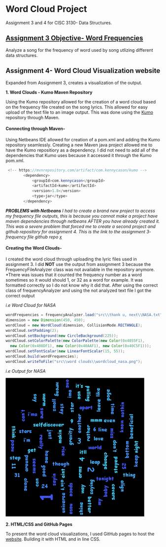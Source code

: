 # Word Cloud Project
Assignment 3 and 4 for CISC 3130- Data Structures. 

## [Assignment 3 Objective- Word Frequencies](https://github.com/alexfuoc/WordCounterApp)

Analyze a song for the frequency of word used by song utlizing different data structures.

## Assignment 4- Word Cloud Visualization website

Expanded from Assignment 3, creates a visualization of the output.

**1. Word Clouds - Kumo Maven Repository**

Using the Kumo repository allowed for the creation of a word cloud based on the frequency file created on the song lyrics. This allowed for easy upload of the text file to an image output. This was done using the [Kumo](https://github.com/kennycason/kumo) repository through Maven.

#### Connecting through Maven-
Using Netbeans IDE allowed for creation of a pom.xml and adding the Kumo repository seamlessly. Creating a new Maven java project allowed me to have the Kumo repositiory as a dependency. I did not need to add all of the dependencies that Kumo uses because it accessed it through the Kumo pom.xml. 

```java
 <!-- https://mvnrepository.com/artifact/com.kennycason/kumo -->
        <dependency>
            <groupId>com.kennycason</groupId>
            <artifactId>kumo</artifactId>
            <version>1.8</version>
            <type>jar</type>
        </dependency>
```

***PROBLEMS with Netbeans*** *I had to create a brand new project to access my frequency file outputs, this is because you cannot make a project have maven dependencies through netbeans AFTER you have already created it. This was a severe problem that forced me to create a second project and github repository for assignment 4. This is the link to the assignment 3- frequency file github repo [x](https://github.com/alexfuoc/WordCounterApp)*

#### Creating the Word Clouds-
I created the word cloud through uploading the lyric files used in assignment 3. I did **NOT** use the output from assignment 3 because the FrequencyFileAnalyzer class was not available in the repository anymore. *There was issues that it counted the frequency number as a word sometimes so it would should 1, or 32 as a word for example. It was formatted correctly so I do not know why it did that. After using the correct class of frequencyAnalyzer and using the not analyzed text file I got the correct output

*i.e Word Cloud for NASA*
```java
wordFrequencies = frequencyAnalyzer.load("src\\thank u, next\\NASA.txt");
dimension = new Dimension(450, 450);
wordCloud = new WordCloud(dimension, CollisionMode.RECTANGLE);
wordCloud.setPadding(2);
wordCloud.setBackground(new CircleBackground(225));
wordCloud.setColorPalette(new ColorPalette(new Color(0x4055F1), 
  new Color(0x408DF1), new Color(0x40AAF1), new Color(0x40C5F1)));
wordCloud.setFontScalar(new LinearFontScalar(15, 55));
wordCloud.build(wordFrequencies);
wordCloud.writeToFile("src\\word clouds\\wordcloud_nasa.png");
```
*i.e Output for NASA*

![Nasa Image](https://github.com/alexfuoc/WordClouds/blob/master/src/word%20clouds/wordcloud_nasa.png)



**2. HTML/CSS and GitHub Pages**

To present the word cloud visualizations, I used GitHub pages to host the [website](https://alexfuoc.github.io/WordClouds/). Building it with HTML and in line CSS. 
